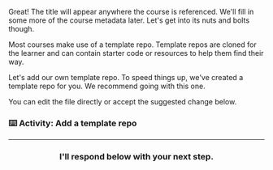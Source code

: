 Great! The title will appear anywhere the course is referenced. We'll fill in some more of the course metadata later. Let's get into its nuts and bolts though.

Most courses make use of a template repo. Template repos are cloned for the learner and can contain starter code or resources to help them find their way.

Let's add our own template repo. To speed things up, we've created a template repo for you. We recommend going with this one.

You can edit the file directly or accept the suggested change below.

### :keyboard: Activity: Add a template repo


<hr>
<h3 align="center">I'll respond below with your next step.</h3>
